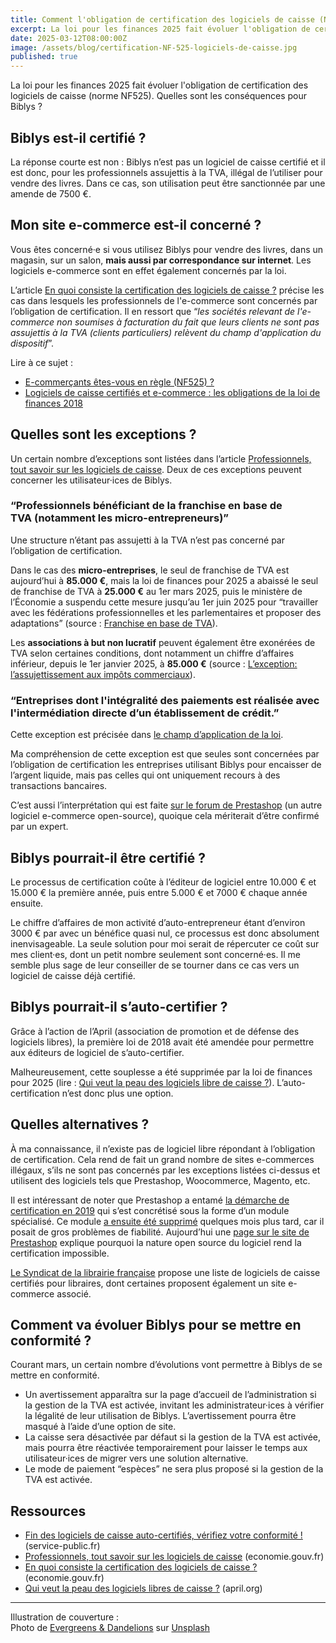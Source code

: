 ```yaml
---
title: Comment l'obligation de certification des logiciels de caisse (NF525) affecte Biblys
excerpt: La loi pour les finances 2025 fait évoluer l'obligation de certification des logiciels de caisse (norme NF525). Quelles sont les conséquences pour Biblys&nbsp;?
date: 2025-03-12T08:00:00Z
image: /assets/blog/certification-NF-525-logiciels-de-caisse.jpg
published: true
---
```


La loi pour les finances 2025 fait évoluer l'obligation de certification des logiciels de caisse (norme NF525). Quelles
sont les conséquences pour Biblys&nbsp;?

## Biblys est-il certifié&nbsp;?

La réponse courte est non : Biblys n’est pas un logiciel de caisse certifié et il est donc, pour les professionnels
assujettis à la TVA, illégal de l’utiliser pour vendre des livres. Dans ce cas, son utilisation peut être sanctionnée
par une amende de 7500 €.

## Mon site e-commerce est-il concerné&nbsp;?

Vous êtes concerné·e si vous utilisez Biblys pour vendre des livres, dans un magasin, sur un salon, **mais aussi par
correspondance sur internet**. Les logiciels e-commerce sont en effet également concernés par la loi.

L’article [En quoi consiste la certification des logiciels de caisse&nbsp;?](https://www.economie.gouv.fr/cedef/logiciels-caisse-certifies)
précise les cas dans lesquels les professionnels de l'e-commerce sont concernés par l’obligation de certification. Il en
ressort que “*les sociétés relevant de l'e-commerce non soumises à facturation du fait que leurs clients ne sont pas
assujettis à la TVA (clients particuliers) relèvent du champ d'application du dispositif*”.

Lire à ce sujet :

- [E-commerçants êtes-vous en règle (NF525) ?](https://davidlanglade.com/e-commerce/e-commerce-logiciels-de-caisse-nf525/)
- [Logiciels de caisse certifiés et e-commerce : les obligations de la loi de finances 2018](https://expert-comptable-ecommerce.fr/logiciel-de-caisse-certifie-e-commerce-obligations-de-loi-de-finances-2018)

## Quelles sont les exceptions&nbsp;?

Un certain nombre d’exceptions sont listées dans
l’article [Professionnels, tout savoir sur les logiciels de caisse](https://www.economie.gouv.fr/entreprises/professionnels-logiciels-caisse#).
Deux de ces exceptions peuvent concerner les utilisateur·ices de Biblys.

### “Professionnels bénéficiant de la franchise en base de TVA (notamment les micro-entrepreneurs)”

Une structure n’étant pas assujetti à la TVA n’est pas concerné par l’obligation de certification.

Dans le cas des **micro-entreprises**, le seul de franchise de TVA est aujourd’hui à **85.000 €**, mais la loi de
finances pour 2025 a abaissé le seul de franchise de TVA à **25.000 €** au 1er mars 2025, puis le ministère de
l’Économie a suspendu cette mesure jusqu’au 1er juin 2025 pour “travailler avec les fédérations professionnelles et les
parlementaires et proposer des adaptations” (source : 
[Franchise en base de TVA](https://entreprendre.service-public.fr/vosdroits/F21746)).

Les **associations à but non lucratif** peuvent également être exonérées de TVA selon certaines conditions, dont
notamment un chiffre d’affaires inférieur, depuis le 1er janvier 2025, à **85.000 €** (source : 
[L’exception: l’assujettissement aux impôts commerciaux](https://www.associatheque.fr/fr/fiscalite-des-associations/tva.html)).

### “Entreprises dont l'intégralité des paiements est réalisée avec l'intermédiation directe d’un établissement de crédit.”

Cette exception est précisée
dans [le champ d’application de la loi](https://bofip.impots.gouv.fr/bofip/10691-PGP.html/identifiant%3DBOI-TVA-DECLA-30-10-30-20210519).

Ma compréhension de cette exception est que seules sont concernées par l’obligation de certification les entreprises
utilisant Biblys pour encaisser de l’argent liquide, mais pas celles qui ont uniquement recours à des transactions
bancaires.

C’est aussi l’interprétation qui est
faite [sur le forum de Prestashop](https://www.prestashop.com/forums/topic/1076105-prestashop-certifi%C3%A9-nf525/) (un
autre logiciel e-commerce open-source), quoique cela mériterait d’être confirmé par un expert.

## Biblys pourrait-il être certifié&nbsp;?

Le processus de certification coûte à l’éditeur de logiciel entre 10.000 € et 15.000 € la première année, puis entre
5.000 € et 7000 € chaque année ensuite.

Le chiffre d’affaires de mon activité d’auto-entrepreneur étant d’environ 3000 € par avec un bénéfice quasi nul, ce
processus est donc absolument inenvisageable. La seule solution pour moi serait de répercuter ce coût sur mes client·es,
dont un petit nombre seulement sont concerné·es. Il me semble plus sage de leur conseiller de se tourner dans ce cas
vers un logiciel de caisse déjà certifié.

## Biblys pourrait-il s’auto-certifier&nbsp;?

Grâce à l’action de l’April (association de promotion et de défense des logiciels libres), la première loi de 2018 avait
été amendée pour permettre aux éditeurs de logiciel de s’auto-certifier.

Malheureusement, cette souplesse a été supprimée par la loi de finances pour 2025 (lire : [Qui veut la peau des
logiciels libre de caisse&nbsp;?](https://www.april.org/qui-veut-la-peau-des-logiciels-libres-de-caisse)).
L’auto-certification n’est donc plus une option.

## Quelles alternatives&nbsp;?

À ma connaissance, il n’existe pas de logiciel libre répondant à l’obligation de certification. Cela rend de fait un
grand nombre de sites e-commerces illégaux, s’ils ne sont pas concernés par les exceptions listées ci-dessus et
utilisent des logiciels tels que Prestashop, Woocommerce, Magento, etc.

Il est intéressant de noter que Prestashop a
entamé [la démarche de certification en 2019](https://prestashop.fr/blog/aspects-juridiques/loi-anti-fraude-tva-2018-le-logiciel-prestashop-certifie-conforme/)
qui s’est concrétisé sous la forme d’un module spécialisé. Ce
module [a ensuite été supprimé](https://www.prestashop.com/forums/topic/1000370-o%C3%B9-trouver-le-module-psrem88/)
quelques mois plus tard, car il posait de gros problèmes de fiabilité. Aujourd’hui
une [page sur le site de Prestashop](https://help-center.prestashop.com/hc/fr/articles/20622190212498-Certifications-PrestaShop)
explique pourquoi la nature open source du logiciel rend la certification impossible.

[Le Syndicat de la librairie française](https://guide.syndicat-librairie.fr/economie-et-gestion/les-logiciels-de-gestion)
propose une liste de logiciels de caisse certifiés pour libraires, dont certaines proposent également un site e-commerce
associé.

## Comment va évoluer Biblys pour se mettre en conformité&nbsp;?

Courant mars, un certain nombre d’évolutions vont permettre à Biblys de se mettre en conformité.

- Un avertissement apparaîtra sur la page d’accueil de l’administration si la gestion de la TVA est activée, invitant
  les administrateur·ices à vérifier la légalité de leur utilisation de Biblys. L’avertissement pourra être masqué à
  l’aide d’une option de site.
- La caisse sera désactivée par défaut si la gestion de la TVA est activée, mais pourra être réactivée temporairement
  pour laisser le temps aux utilisateur·ices de migrer vers une solution alternative.
- Le mode de paiement “espèces” ne sera plus proposé si la gestion de la TVA est activée.

## Ressources

- [Fin des logiciels de caisse auto-certifiés, vérifiez votre conformité !](https://entreprendre.service-public.fr/actualites/A18087) (service-public.fr)
- [Professionnels, tout savoir sur les logiciels de caisse](https://www.economie.gouv.fr/entreprises/professionnels-logiciels-caisse#) (economie.gouv.fr)
- [En quoi consiste la certification des logiciels de caisse ?](https://www.economie.gouv.fr/cedef/logiciels-caisse-certifies) (economie.gouv.fr)
- [Qui veut la peau des logiciels libres de caisse ?](https://www.april.org/qui-veut-la-peau-des-logiciels-libres-de-caisse) (april.org)

---
Illustration de couverture :  
Photo
de <a href="https://unsplash.com/fr/@evergreensanddandelions?utm_content=creditCopyText&utm_medium=referral&utm_source=unsplash">
Evergreens & Dandelions</a>
sur <a href="https://unsplash.com/fr/photos/photo-en-niveaux-de-gris-dun-outil-rond-en-metal-JIhlZbUNgns?utm_content=creditCopyText&utm_medium=referral&utm_source=unsplash">
Unsplash</a> 
